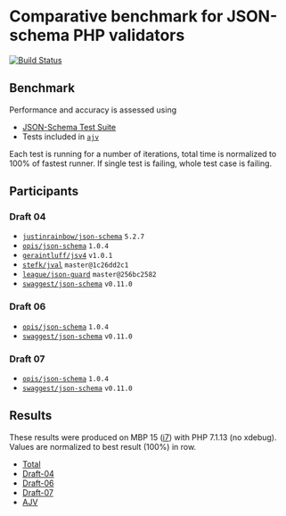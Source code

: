 # Comparative benchmark for JSON-schema PHP validators

[![Build Status](https://travis-ci.org/swaggest/php-json-schema-bench.svg?branch=master)](https://travis-ci.org/swaggest/php-json-schema-bench)

## Benchmark

Performance and accuracy is assessed using
* [JSON-Schema Test Suite](https://github.com/json-schema-org/JSON-Schema-Test-Suite.git)
* Tests included in [`ajv`](https://github.com/epoberezkin/ajv/tree/master/spec/tests/schemas)

Each test is running for a number of iterations, total time is normalized to 100% of fastest runner.
If single test is failing, whole test case is failing.

## Participants

### Draft 04

* [`justinrainbow/json-schema`](https://github.com/justinrainbow/json-schema) `5.2.7`
* [`opis/json-schema`](https://github.com/opis/json-schema) `1.0.4`
* [`geraintluff/jsv4`](https://github.com/geraintluff/jsv4-php) `v1.0.1`
* [`stefk/jval`](https://github.com/stefk/JVal) `master@1c26dd2c1`
* [`league/json-guard`](https://github.com/thephpleague/json-guard) `master@256bc2582`
* [`swaggest/json-schema`](https://github.com/swaggest/php-json-schema) `v0.11.0`

### Draft 06

* [`opis/json-schema`](https://github.com/opis/json-schema) `1.0.4`
* [`swaggest/json-schema`](https://github.com/swaggest/php-json-schema) `v0.11.0`

### Draft 07

* [`opis/json-schema`](https://github.com/opis/json-schema) `1.0.4`
* [`swaggest/json-schema`](https://github.com/swaggest/php-json-schema) `v0.11.0`

## Results

These results were produced on MBP 15 ([i7](https://www.cpubenchmark.net/cpu.php?cpu=Intel+Core+i7-4770HQ+%40+2.20GHz)) with PHP 7.1.13 (no xdebug).
Values are normalized to best result (100%) in row.

* [Total](report-total.md)
* [Draft-04](report-draft-04.md)
* [Draft-06](report-draft-06.md)
* [Draft-07](report-draft-07.md)
* [AJV](report-ajv.md)